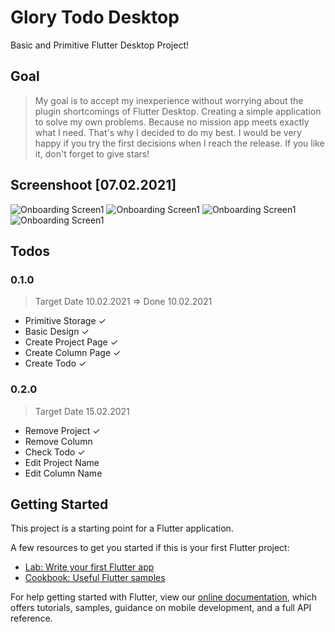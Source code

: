 # Glory Todo Desktop

Basic and Primitive Flutter Desktop Project!

## Goal
> My goal is to accept my inexperience without worrying about the plugin shortcomings of Flutter Desktop. Creating a simple application to solve my own problems. Because no mission app meets exactly what I need. That's why I decided to do my best. I would be very happy if you try the first decisions when I reach the release. If you like it, don't forget to give stars!
## Screenshoot [07.02.2021]
  ![Onboarding Screen1](https://github.com/yessGlory17/glory_todo_desktop/blob/main/screenshoots/Ekran%20Al%C4%B1nt%C4%B1s%C4%B1.JPG)
  ![Onboarding Screen1](https://github.com/yessGlory17/glory_todo_desktop/blob/main/screenshoots/Ekran%20Al%C4%B1nt%C4%B1s%C4%B12.JPG)
  ![Onboarding Screen1](https://github.com/yessGlory17/glory_todo_desktop/blob/main/screenshoots/Ekran%20Al%C4%B1nt%C4%B1s%C4%B13.JPG)
  ![Onboarding Screen1](https://github.com/yessGlory17/glory_todo_desktop/blob/main/screenshoots/Ekran%20Al%C4%B1nt%C4%B1s%C4%B14.JPG)


## Todos
  ### 0.1.0
  > Target Date 10.02.2021 => Done 10.02.2021
   - Primitive Storage ✓
   - Basic Design ✓
   - Create Project Page ✓
   - Create Column Page ✓
   - Create Todo ✓
### 0.2.0
 > Target Date 15.02.2021
  - Remove Project ✓
  - Remove Column
  - Check Todo ✓
  - Edit Project Name
  - Edit Column Name
  
## Getting Started

This project is a starting point for a Flutter application.

A few resources to get you started if this is your first Flutter project:

- [Lab: Write your first Flutter app](https://flutter.dev/docs/get-started/codelab)
- [Cookbook: Useful Flutter samples](https://flutter.dev/docs/cookbook)

For help getting started with Flutter, view our
[online documentation](https://flutter.dev/docs), which offers tutorials,
samples, guidance on mobile development, and a full API reference.
